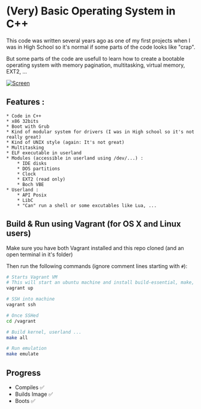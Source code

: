 # (Very) Basic Operating System in C++

This code was written several years ago as one of my first projects when I was in High School so it's normal if some parts of the code looks like "crap".

But some parts of the code are usefull to learn how to create a bootable operating system with memory pagination, multitasking, virtual memory, EXT2, ...


[![Screen](https://raw.github.com/SamyPesse/devos/master/screens/1.png)](https://raw.github.com/SamyPesse/devos/master/screens/1.png)

## Features :

	* Code in C++
	* x86 32bits
	* Boot with Grub
	* Kind of modular system for drivers (I was in High school so it's not really great)
	* Kind of UNIX style (again: It's not great)
	* Multitasking
	* ELF executable in userland
	* Modules (accessible in userland using /dev/...) :
		* IDE disks
		* DOS partitions
		* Clock
		* EXT2 (read only)
		* Boch VBE
	* Userland :
		* API Posix
		* LibC
		* "Can" run a shell or some excutables like Lua, ...


## Build & Run using Vagrant (for OS X and Linux users)

Make sure you have both Vagrant installed and this repo cloned (and an open terminal in it's folder)

Then run the following commands (ignore comment lines starting with ```#```):

```bash
# Starts Vagrant VM
# This will start an ubuntu machine and install build-essential, make, Qemu ...
vagrant up

# SSH into machine
vagrant ssh

# Once SSHed
cd /vagrant

# Build kernel, userland ...
make all

# Run emulation
make emulate
```

## Progress
  - Compiles :white_check_mark:
  - Builds Image :white_check_mark:
  - Boots :white_check_mark:
